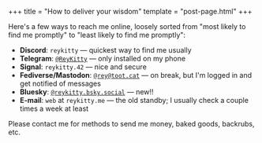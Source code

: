 +++
title = "How to deliver your wisdom"
template = "post-page.html"
+++

Here's a few ways to reach me online, loosely sorted from "most likely to find me promptly" to "least likely to find me promptly":

* **Discord**: `reykitty`
	— quickest way to find me usually
* **Telegram**: [`@ReyKitty`](https://t.me/ReyKitty)
	— only installed on my phone
* **Signal**: `reykitty.42`
	— nice and secure
* **Fediverse/Mastodon**: [`@rey@toot.cat`](https://toot.cat/@rey)
	— on break, but I'm logged in and get notified of messages
* **Bluesky**: [`@reykitty.bsky.social`](https://bsky.app/profile/reykitty.bsky.social)
	— new!!
* **E-mail**: `web` at `reykitty.me`
	— the old standby; I usually check a couple times a week at least

Please contact me for methods to send me money, baked goods, backrubs, etc.
